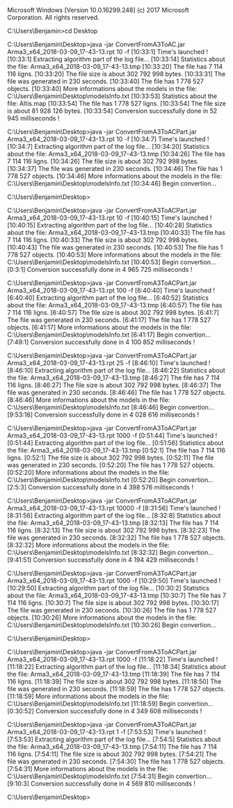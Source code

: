 Microsoft Windows [Version 10.0.16299.248]
(c) 2017 Microsoft Corporation. All rights reserved.

C:\Users\Benjamin>cd Desktop

C:\Users\Benjamin\Desktop>java -jar ConvertFromA3ToAC.jar Arma3_x64_2018-03-09_17-43-13.rpt 10 -f
[10:33:1] Time's launched !
[10:33:1] Extracting algorithm part of the log file...
[10:33:14] Statistics about the file: Arma3_x64_2018-03-09_17-43-13.tmp
[10:33:20] The file has 7 114 116 ligns.
[10:33:20] The file size is about 302 792 998 bytes.
[10:33:31] The file was generated in 230 seconds.
[10:33:40] The file has 1 778 527 objects.
[10:33:40] More informations about the models in the file: C:\Users\Benjamin\Desktop\modelsInfo.txt
[10:33:53] Statistics about the file: Altis.map
[10:33:54] The file has 1 778 527 ligns.
[10:33:54] The file size is about 81 928 126 bytes.
[10:33:54] Conversion successfully done in 52 945 milliseconds !

C:\Users\Benjamin\Desktop>java -jar ConvertFromA3ToACPart.jar Arma3_x64_2018-03-09_17-43-13.rpt 10 -f
[10:34:7] Time's launched !
[10:34:7] Extracting algorithm part of the log file...
[10:34:20] Statistics about the file: Arma3_x64_2018-03-09_17-43-13.tmp
[10:34:26] The file has 7 114 116 ligns.
[10:34:26] The file size is about 302 792 998 bytes.
[10:34:37] The file was generated in 230 seconds.
[10:34:46] The file has 1 778 527 objects.
[10:34:46] More informations about the models in the file: C:\Users\Benjamin\Desktop\modelsInfo.txt
[10:34:46] Begin convertion...

C:\Users\Benjamin\Desktop>

C:\Users\Benjamin\Desktop>java -jar ConvertFromA3ToACPart.jar Arma3_x64_2018-03-09_17-43-13.rpt 10 -f
[10:40:15] Time's launched !
[10:40:15] Extracting algorithm part of the log file...
[10:40:28] Statistics about the file: Arma3_x64_2018-03-09_17-43-13.tmp
[10:40:33] The file has 7 114 116 ligns.
[10:40:33] The file size is about 302 792 998 bytes.
[10:40:43] The file was generated in 230 seconds.
[10:40:53] The file has 1 778 527 objects.
[10:40:53] More informations about the models in the file: C:\Users\Benjamin\Desktop\modelsInfo.txt
[10:40:53] Begin convertion...
[0:3:1] Conversion successfully done in 4 965 725 milliseconds !

C:\Users\Benjamin\Desktop>java -jar ConvertFromA3ToACPart.jar Arma3_x64_2018-03-09_17-43-13.rpt 100 -f
[6:40:40] Time's launched !
[6:40:40] Extracting algorithm part of the log file...
[6:40:52] Statistics about the file: Arma3_x64_2018-03-09_17-43-13.tmp
[6:40:57] The file has 7 114 116 ligns.
[6:40:57] The file size is about 302 792 998 bytes.
[6:41:7] The file was generated in 230 seconds.
[6:41:17] The file has 1 778 527 objects.
[6:41:17] More informations about the models in the file: C:\Users\Benjamin\Desktop\modelsInfo.txt
[6:41:17] Begin convertion...
[7:49:1] Conversion successfully done in 4 100 852 milliseconds !

C:\Users\Benjamin\Desktop>java -jar ConvertFromA3ToACPart.jar Arma3_x64_2018-03-09_17-43-13.rpt 25 -f
[8:46:10] Time's launched !
[8:46:10] Extracting algorithm part of the log file...
[8:46:22] Statistics about the file: Arma3_x64_2018-03-09_17-43-13.tmp
[8:46:27] The file has 7 114 116 ligns.
[8:46:27] The file size is about 302 792 998 bytes.
[8:46:37] The file was generated in 230 seconds.
[8:46:46] The file has 1 778 527 objects.
[8:46:46] More informations about the models in the file: C:\Users\Benjamin\Desktop\modelsInfo.txt
[8:46:46] Begin convertion...
[9:53:18] Conversion successfully done in 4 028 616 milliseconds !

C:\Users\Benjamin\Desktop>java -jar ConvertFromA3ToACPart.jar Arma3_x64_2018-03-09_17-43-13.rpt 1000 -f
[0:51:44] Time's launched !
[0:51:44] Extracting algorithm part of the log file...
[0:51:56] Statistics about the file: Arma3_x64_2018-03-09_17-43-13.tmp
[0:52:1] The file has 7 114 116 ligns.
[0:52:1] The file size is about 302 792 998 bytes.
[0:52:11] The file was generated in 230 seconds.
[0:52:20] The file has 1 778 527 objects.
[0:52:20] More informations about the models in the file: C:\Users\Benjamin\Desktop\modelsInfo.txt
[0:52:20] Begin convertion...
[2:5:3] Conversion successfully done in 4 398 576 milliseconds !

C:\Users\Benjamin\Desktop>java -jar ConvertFromA3ToACPart.jar Arma3_x64_2018-03-09_17-43-13.rpt 10000 -f
[8:31:56] Time's launched !
[8:31:56] Extracting algorithm part of the log file...
[8:32:8] Statistics about the file: Arma3_x64_2018-03-09_17-43-13.tmp
[8:32:13] The file has 7 114 116 ligns.
[8:32:13] The file size is about 302 792 998 bytes.
[8:32:23] The file was generated in 230 seconds.
[8:32:32] The file has 1 778 527 objects.
[8:32:32] More informations about the models in the file: C:\Users\Benjamin\Desktop\modelsInfo.txt
[8:32:32] Begin convertion...
[9:41:51] Conversion successfully done in 4 194 429 milliseconds !

C:\Users\Benjamin\Desktop>java -jar ConvertFromA3ToACPart.jar Arma3_x64_2018-03-09_17-43-13.rpt 1000 -f
[10:29:50] Time's launched !
[10:29:50] Extracting algorithm part of the log file...
[10:30:2] Statistics about the file: Arma3_x64_2018-03-09_17-43-13.tmp
[10:30:7] The file has 7 114 116 ligns.
[10:30:7] The file size is about 302 792 998 bytes.
[10:30:17] The file was generated in 230 seconds.
[10:30:26] The file has 1 778 527 objects.
[10:30:26] More informations about the models in the file: C:\Users\Benjamin\Desktop\modelsInfo.txt
[10:30:26] Begin convertion...

C:\Users\Benjamin\Desktop>

C:\Users\Benjamin\Desktop>java -jar ConvertFromA3ToACPart.jar Arma3_x64_2018-03-09_17-43-13.rpt 1000 -f
[11:18:22] Time's launched !
[11:18:22] Extracting algorithm part of the log file...
[11:18:34] Statistics about the file: Arma3_x64_2018-03-09_17-43-13.tmp
[11:18:39] The file has 7 114 116 ligns.
[11:18:39] The file size is about 302 792 998 bytes.
[11:18:50] The file was generated in 230 seconds.
[11:18:59] The file has 1 778 527 objects.
[11:18:59] More informations about the models in the file: C:\Users\Benjamin\Desktop\modelsInfo.txt
[11:18:59] Begin convertion...
[0:30:52] Conversion successfully done in 4 349 608 milliseconds !

C:\Users\Benjamin\Desktop>java -jar ConvertFromA3ToACPart.jar Arma3_x64_2018-03-09_17-43-13.rpt 1 -f
[7:53:53] Time's launched !
[7:53:53] Extracting algorithm part of the log file...
[7:54:5] Statistics about the file: Arma3_x64_2018-03-09_17-43-13.tmp
[7:54:11] The file has 7 114 116 ligns.
[7:54:11] The file size is about 302 792 998 bytes.
[7:54:21] The file was generated in 230 seconds.
[7:54:30] The file has 1 778 527 objects.
[7:54:31] More informations about the models in the file: C:\Users\Benjamin\Desktop\modelsInfo.txt
[7:54:31] Begin convertion...
[9:10:3] Conversion successfully done in 4 569 810 milliseconds !

C:\Users\Benjamin\Desktop>
